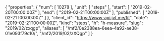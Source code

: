 {
  "properties": {
    "num": [
      10278
    ],
    "unit": [
      "steps"
    ],
    "start": [
      "2019-02-20T00:00:00Z"
    ],
    "end": [
      "2019-02-21T00:00:00Z"
    ],
    "published": [
      "2019-02-21T00:00:00Z"
    ]
  },
  "client_id": "https://www-api.jvt.me/fit",
  "date": "2019-02-21T00:00:00Z",
  "kind": "steps",
  "h": "h-measure",
  "slug": "2019/02/zxqgp",
  "aliases": [
    "/mf2/0e2388ea-6eea-4a92-ae38-01e093f79c10/",
    "/mf2/2019/02/zXQgp"
  ]
}

